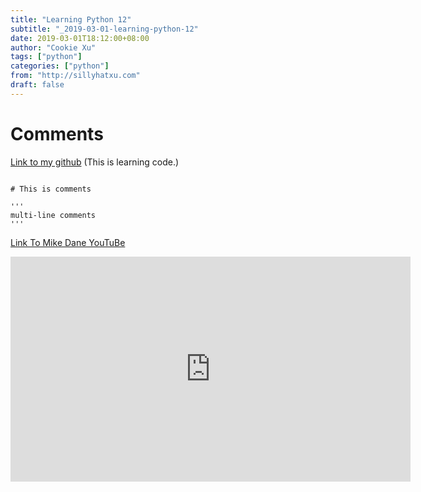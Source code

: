 ```yaml
---
title: "Learning Python 12"
subtitle: "_2019-03-01-learning-python-12"
date: 2019-03-01T18:12:00+08:00
author: "Cookie Xu"
tags: ["python"]
categories: ["python"]
from: "http://sillyhatxu.com"
draft: false
---
```


# Comments
  
[Link to my github](https://github.com/sillyhatxu/learning-python/blob/master/comments.py) (This is learning code.)

```

# This is comments

'''
multi-line comments
'''

```

[Link To Mike Dane YouTuBe](https://www.youtube.com/watch?v=YpmwehJOudw&list=PLLAZ4kZ9dFpMMs5lskzBApYXn0bl7emsW&index=26)

<iframe id="ytplayer" type="text/html" width="640" height="360"
  src="https://www.youtube.com/embed/YpmwehJOudw?origin=https://www.youtube.com/watch?v=YpmwehJOudw&list=PLLAZ4kZ9dFpMMs5lskzBApYXn0bl7emsW&index=26"
  frameborder="0"></iframe>